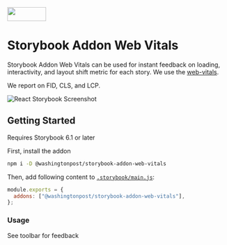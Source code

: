 <img src="https://user-images.githubusercontent.com/347490/104764662-b5358980-5735-11eb-8ef8-7058b6be43da.png" width="89" height="32">

# Storybook Addon Web Vitals

Storybook Addon Web Vitals can be used for instant feedback on loading, interactivity, and layout shift metric for each story. We use the [web-vitals](https://github.com/GoogleChrome/web-vitals).

We report on FID, CLS, and LCP.

![React Storybook Screenshot](https://user-images.githubusercontent.com/347490/104764861-f9288e80-5735-11eb-9198-14de8a066a40.png)

## Getting Started

Requires Storybook 6.1 or later

First, install the addon

```sh
npm i -D @washingtonpost/storybook-addon-web-vitals
```

Then, add following content to [`.storybook/main.js`](https://storybook.js.org/docs/react/configure/overview#configure-your-storybook-project):

```js
module.exports = {
  addons: ["@washingtonpost/storybook-addon-web-vitals"],
};
```

### Usage

See toolbar for feedback
